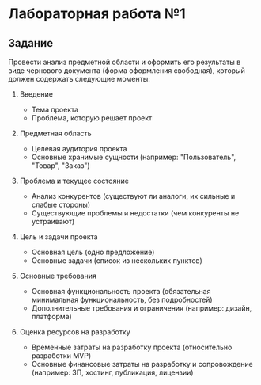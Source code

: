 # Лабораторная работа №1

## Задание

Провести анализ предметной области и оформить его результаты в виде чернового документа (форма оформления свободная), который должен содержать следующие моменты:

1. Введение

   - Тема проекта
   - Проблема, которую решает проект 

2. Предметная область

   - Целевая аудитория проекта
   - Основные хранимые сущности (например: "Пользователь", "Товар", "Заказ")

3. Проблема и текущее состояние

   - Анализ конкурентов (существуют ли аналоги, их сильные и слабые стороны)
   - Существующие проблемы и недостатки (чем конкуренты не устраивают)

4. Цель и задачи проекта

   - Основная цель (одно предложение)
   - Основные задачи (список из нескольких пунктов)

5. Основные требования

   - Основная функциональность проекта (обязательная минимальная функциональность, без подробностей)
   - Дополнительные требования и ограничения (например: дизайн, платформа)

6. Оценка ресурсов на разработку

   - Временные затраты на разработку проекта (относительно разработки MVP)
   - Основные финансовые затраты на разработку и сопровождение (например: ЗП, хостинг, публикация, лицензии)

